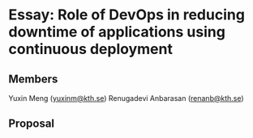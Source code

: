 # Essay: Role of DevOps in reducing downtime of applications using continuous deployment

## Members
Yuxin Meng (yuxinm@kth.se)
Renugadevi Anbarasan (renanb@kth.se)

## Proposal
